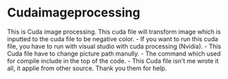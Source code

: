# Cudaimageprocessing

This is Cuda image processing. This cuda file will transform image which is inputted to the cuda file to be negative color.
                 - If you want to run this cuda file, you have to run with visual studio with cuda processing (Nvidia).
    - This Cuda file have to change picture path manully.
    - The command which used for compile include in the top of the code.
    - This Cuda file isn't me wrote it all, it applie from other source. Thank you them for help.

